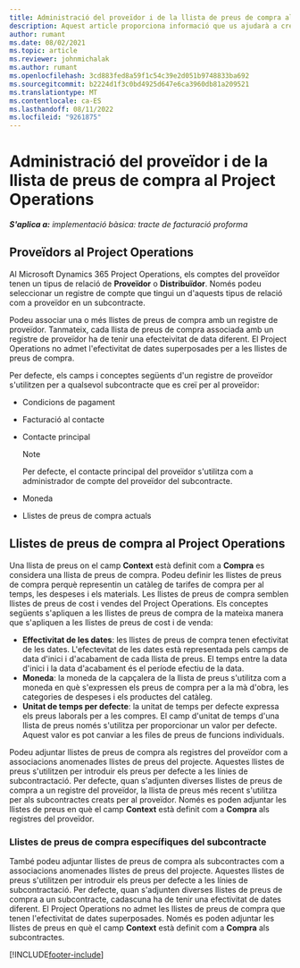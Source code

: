 ```yaml
---
title: Administració del proveïdor i de la llista de preus de compra al Project Operations
description: Aquest article proporciona informació que us ajudarà a crear i mantenir dades de proveïdors i llistes de preus de compra per a la subcontractació.
author: rumant
ms.date: 08/02/2021
ms.topic: article
ms.reviewer: johnmichalak
ms.author: rumant
ms.openlocfilehash: 3cd883fed8a59f1c54c39e2d051b9748833ba692
ms.sourcegitcommit: b2224d1f3c0bd4925d647e6ca3960db81a209521
ms.translationtype: MT
ms.contentlocale: ca-ES
ms.lasthandoff: 08/11/2022
ms.locfileid: "9261875"
---
```

# <a name="vendor-and-purchase-price-list-management-in-project-operations"></a>Administració del proveïdor i de la llista de preus de compra al Project Operations


_**S'aplica a:** implementació bàsica: tracte de facturació proforma_

## <a name="vendors-in-project-operations"></a>Proveïdors al Project Operations

Al Microsoft Dynamics 365 Project Operations, els comptes del proveïdor tenen un tipus de relació de **Proveïdor** o **Distribuïdor**. Només podeu seleccionar un registre de compte que tingui un d'aquests tipus de relació com a proveïdor en un subcontracte.

Podeu associar una o més llistes de preus de compra amb un registre de proveïdor. Tanmateix, cada llista de preus de compra associada amb un registre de proveïdor ha de tenir una efecteivitat de data diferent. El Project Operations no admet l'efectivitat de dates superposades per a les llistes de preus de compra.

Per defecte, els camps i conceptes següents d'un registre de proveïdor s'utilitzen per a qualsevol subcontracte que es creï per al proveïdor:

- Condicions de pagament
- Facturació al contacte
- Contacte principal

    > [!NOTE]
    > Per defecte, el contacte principal del proveïdor s'utilitza com a administrador de compte del proveïdor del subcontracte.

- Moneda
- Llistes de preus de compra actuals

## <a name="purchase-price-lists-in-project-operations"></a>Llistes de preus de compra al Project Operations

Una llista de preus on el camp **Context** està definit com a **Compra** es considera una llista de preus de compra. Podeu definir les llistes de preus de compra perquè representin un catàleg de tarifes de compra per al temps, les despeses i els materials. Les llistes de preus de compra semblen llistes de preus de cost i vendes del Project Operations. Els conceptes següents s'apliquen a les llistes de preus de compra de la mateixa manera que s'apliquen a les llistes de preus de cost i de venda:

- **Effectivitat de les dates**: les llistes de preus de compra tenen efectivitat de les dates. L'efectevitat de les dates està representada pels camps de data d'inici i d'acabament de cada llista de preus. El temps entre la data d'inici i la data d'acabament és el període efectiu de la data.
- **Moneda**: la moneda de la capçalera de la llista de preus s'utilitza com a moneda en què s'expressen els preus de compra per a la mà d'obra, les categories de despeses i els productes del catàleg.
- **Unitat de temps per defecte**: la unitat de temps per defecte expressa els preus laborals per a les compres. El camp d'unitat de temps d'una llista de preus només s'utilitza per proporcionar un valor per defecte. Aquest valor es pot canviar a les files de preus de funcions individuals.

Podeu adjuntar llistes de preus de compra als registres del proveïdor com a associacions anomenades llistes de preus del projecte. Aquestes llistes de preus s'utilitzen per introduir els preus per defecte a les línies de subcontractació. Per defecte, quan s'adjunten diverses llistes de preus de compra a un registre del proveïdor, la llista de preus més recent s'utilitza per als subcontractes creats per al proveïdor. Només es poden adjuntar les llistes de preus en què el camp **Context** està definit com a **Compra** als registres del proveïdor.

### <a name="subcontract-specific-purchase-price-lists"></a>Llistes de preus de compra específiques del subcontracte

També podeu adjuntar llistes de preus de compra als subcontractes com a associacions anomenades llistes de preus del projecte. Aquestes llistes de preus s'utilitzen per introduir els preus per defecte a les línies de subcontractació. Per defecte, quan s'adjunten diverses llistes de preus de compra a un subcontracte, cadascuna ha de tenir una efectivitat de dates diferent. El Project Operations no admet les llistes de preus de compra que tenen l'efectivitat de dates superposades. Només es poden adjuntar les llistes de preus en què el camp **Context** està definit com a **Compra** als subcontractes.

[!INCLUDE[footer-include](../../includes/footer-banner.md)]
